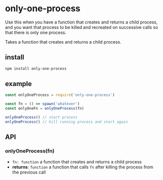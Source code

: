 # only-one-process

Use this when you have a function that creates and returns a child process, and you want that process to be killed and recreated on successive calls so that there is only one process.

Takes a function that creates and returns a child process.

## install

```sh
npm install only-one-process
```

## example

```js
const onlyOneProcess = require('only-one-process')

const fn = () => spawn('whatever')
const onlyOneFn = onlyOneProcess(fn)

onlyOneProcess() // start process
onlyOneProcess() // kill running process and start again
```

## API

### onlyOneProcess(fn)

- `fn: function` a function that creates and returns a child process
- **returns**: `function` a function that calls `fn` after killing the process from the previous call


